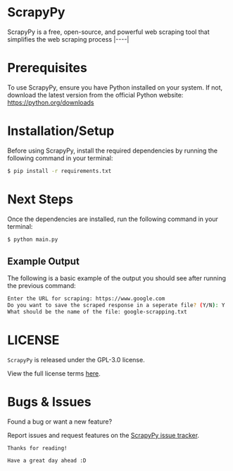 # ScrapyPy
ScrapyPy is a free, open-source, and powerful web scraping tool that simplifies the web scraping process
|----|

# Prerequisites

To use ScrapyPy, ensure you have Python installed on your system. If not, download the latest version from the official Python website: https://python.org/downloads

# Installation/Setup

Before using ScrapyPy, install the required dependencies by running the following command in your terminal:

```bash
$ pip install -r requirements.txt
```

# Next Steps

Once the dependencies are installed, run the following command in your terminal:

```bash
$ python main.py
```

## Example Output

The following is a basic example of the output you should see after running the previous command:

```bash
Enter the URL for scraping: https://www.google.com
Do you want to save the scraped response in a seperate file? (Y/N): Y
What should be the name of the file: google-scrapping.txt
```

# LICENSE

`ScrapyPy` is released under the GPL-3.0 license.

View the full license terms <a href="https://github.com/BlazeInferno64/ScrapyPy/blob/main/LICENSE">here</a>.

# Bugs & Issues

Found a bug or want a new feature?

Report issues and request features on the [ScrapyPy issue tracker](https://github.com/blazeinferno64/ScrapyPy/issues).

`Thanks for reading!`

`Have a great day ahead :D`
